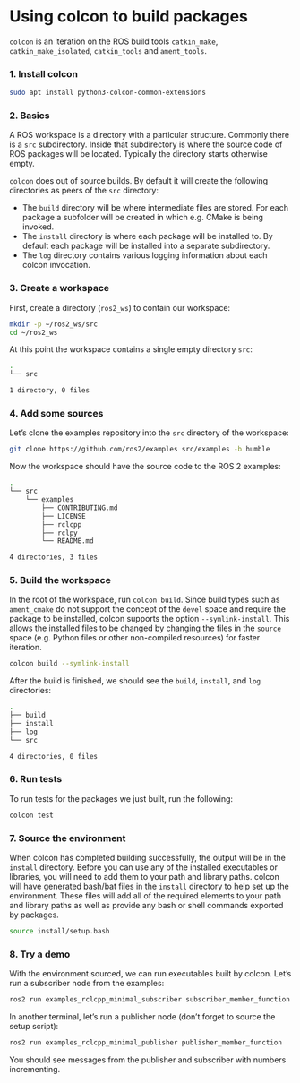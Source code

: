 # Using colcon to build packages

`colcon` is an iteration on the ROS build tools `catkin_make`, `catkin_make_isolated`, `catkin_tools` and `ament_tools`.

### 1. Install colcon

```bash
sudo apt install python3-colcon-common-extensions
```
### 2. Basics

A ROS workspace is a directory with a particular structure. Commonly there is a `src` subdirectory. Inside that subdirectory is where the source code of ROS packages will be located. Typically the directory starts otherwise empty.

`colcon` does out of source builds. By default it will create the following directories as peers of the `src` directory:

- The `build` directory will be where intermediate files are stored. For each package a subfolder will be created in which e.g. CMake is being invoked.
- The `install` directory is where each package will be installed to. By default each package will be installed into a separate subdirectory.
- The `log` directory contains various logging information about each colcon invocation.

### 3. Create a workspace

First, create a directory (`ros2_ws`) to contain our workspace:

```bash
mkdir -p ~/ros2_ws/src
cd ~/ros2_ws
```
At this point the workspace contains a single empty directory `src`:

```bash
.
└── src

1 directory, 0 files
```

### 4. Add some sources

Let’s clone the examples repository into the `src` directory of the workspace:

```bash
git clone https://github.com/ros2/examples src/examples -b humble
```
Now the workspace should have the source code to the ROS 2 examples:

```bash
.
└── src
    └── examples
        ├── CONTRIBUTING.md
        ├── LICENSE
        ├── rclcpp
        ├── rclpy
        └── README.md

4 directories, 3 files
```

### 5. Build the workspace

In the root of the workspace, run `colcon build`. Since build types such as `ament_cmake` do not support the concept of the `devel` space and require the package to be installed, colcon supports the option `--symlink-install`. This allows the installed files to be changed by changing the files in the `source` space (e.g. Python files or other non-compiled resources) for faster iteration.

```bash
colcon build --symlink-install
```

After the build is finished, we should see the `build`, `install`, and `log` directories:

```bash
.
├── build
├── install
├── log
└── src

4 directories, 0 files
```

### 6. Run tests

To run tests for the packages we just built, run the following:

```bash
colcon test
```

### 7. Source the environment

When colcon has completed building successfully, the output will be in the `install` directory. Before you can use any of the installed executables or libraries, you will need to add them to your path and library paths. colcon will have generated bash/bat files in the `install` directory to help set up the environment. These files will add all of the required elements to your path and library paths as well as provide any bash or shell commands exported by packages.

```bash
source install/setup.bash
```

### 8. Try a demo
With the environment sourced, we can run executables built by colcon. Let’s run a subscriber node from the examples:

```bash
ros2 run examples_rclcpp_minimal_subscriber subscriber_member_function
```

In another terminal, let’s run a publisher node (don’t forget to source the setup script):

```bash
ros2 run examples_rclcpp_minimal_publisher publisher_member_function
```

You should see messages from the publisher and subscriber with numbers incrementing.

